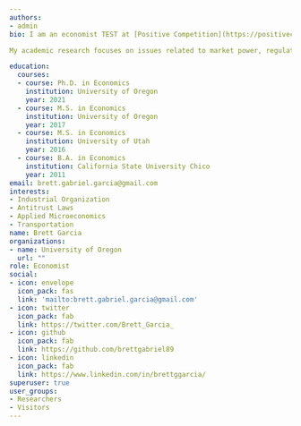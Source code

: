 ```yaml
---
authors:
- admin
bio: I am an economist TEST at [Positive Competition](https://positivecompetition.com/), an economic consultancy which assists clients in merger, state aid, and antitrust proceedings in front of competition authorities and courts in many jurisdictions.

My academic research focuses on issues related to market power, regulation, and transportation. 

education:
  courses:
  - course: Ph.D. in Economics
    institution: University of Oregon
    year: 2021
  - course: M.S. in Economics
    institution: University of Oregon
    year: 2017
  - course: M.S. in Economics
    institution: University of Utah
    year: 2016
  - course: B.A. in Economics
    institution: California State University Chico
    year: 2011
email: brett.gabriel.garcia@gmail.com
interests:
- Industrial Organization
- Antitrust Laws
- Applied Microeconomics
- Transportation
name: Brett Garcia
organizations:
- name: University of Oregon
  url: ""
role: Economist 
social:
- icon: envelope
  icon_pack: fas
  link: 'mailto:brett.gabriel.garcia@gmail.com'
- icon: twitter
  icon_pack: fab
  link: https://twitter.com/Brett_Garcia_
- icon: github
  icon_pack: fab
  link: https://github.com/brettgabriel89
- icon: linkedin
  icon_pack: fab
  link: https://www.linkedin.com/in/brettggarcia/
superuser: true
user_groups:
- Researchers
- Visitors
---
```

